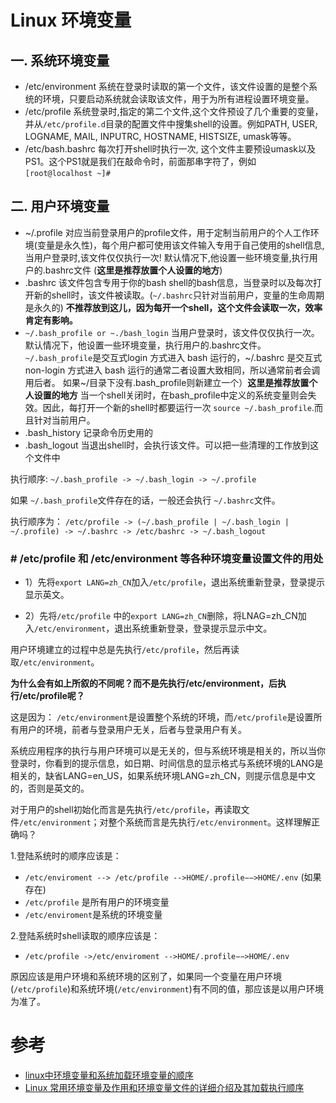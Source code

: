 Linux 环境变量
===

一. 系统环境变量
---
- /etc/environment 系统在登录时读取的第一个文件，该文件设置的是整个系统的环境，只要启动系统就会读取该文件，用于为所有进程设置环境变量。
- /etc/profile  系统登录时,指定的第二个文件,这个文件预设了几个重要的变量，并从`/etc/profile.d`目录的配置文件中搜集shell的设置。例如PATH, USER, LOGNAME, MAIL, INPUTRC, HOSTNAME, HISTSIZE, umask等等。
- /etc/bash.bashrc   每次打开shell时执行一次, 这个文件主要预设umask以及PS1。这个PS1就是我们在敲命令时，前面那串字符了，例如 `[root@localhost ~]#`


二. 用户环境变量
---
- ~/.profile 对应当前登录用户的profile文件，用于定制当前用户的个人工作环境(变量是永久性)，每个用户都可使用该文件输入专用于自己使用的shell信息,当用户登录时,该文件仅仅执行一次! 默认情况下,他设置一些环境变量,执行用户的.bashrc文件 (**这里是推荐放置个人设置的地方**)
- .bashrc 该文件包含专用于你的bash shell的bash信息，当登录时以及每次打开新的shell时，该文件被读取。(`~/.bashrc`只针对当前用户，变量的生命周期是永久的) **不推荐放到这儿，因为每开一个shell，这个文件会读取一次，效率肯定有影响。**
- `~/.bash_profile or ~./bash_login` 当用户登录时，该文件仅仅执行一次。默认情况下，他设置一些环境变量，执行用户的.bashrc文件。`~/.bash_profile`是交互式login 方式进入 bash 运行的，~/.bashrc 是交互式 non-login 方式进入 bash 运行的通常二者设置大致相同，所以通常前者会调用后者。 如果~/目录下没有.bash_profile则新建立一个）**这里是推荐放置个人设置的地方**  当一个shell关闭时，在bash_profile中定义的系统变量则会失效。因此，每打开一个新的shell时都要运行一次 `source ~/.bash_profile`.而且针对当前用户。
- .bash_history  记录命令历史用的
- .bash_logout 当退出shell时，会执行该文件。可以把一些清理的工作放到这个文件中 


执行顺序:  `~/.bash_profile -> ~/.bash_login -> ~/.profile`
 
如果 `~/.bash_profile`文件存在的话，一般还会执行 `~/.bashrc`文件。

执行顺序为： `/etc/profile -> (~/.bash_profile | ~/.bash_login | ~/.profile) -> ~/.bashrc -> /etc/bashrc -> ~/.bash_logout`


### # /etc/profile 和 /etc/environment 等各种环境变量设置文件的用处

- 1）先将`export LANG=zh_CN`加入`/etc/profile`，退出系统重新登录，登录提示显示英文。

- 2）先将`/etc/profile` 中的`export LANG=zh_CN`删除，将LNAG=zh_CN加入`/etc/environment`，退出系统重新登录，登录提示显示中文。

用户环境建立的过程中总是先执行`/etc/profile`，然后再读取`/etc/environment`。

**为什么会有如上所叙的不同呢？而不是先执行/etc/environment，后执行/etc/profile呢？**

这是因为： `/etc/environment`是设置整个系统的环境，而`/etc/profile`是设置所有用户的环境，前者与登录用户无关，后者与登录用户有关。

系统应用程序的执行与用户环境可以是无关的，但与系统环境是相关的，所以当你登录时，你看到的提示信息，如日期、时间信息的显示格式与系统环境的LANG是相关的，缺省LANG=en_US，如果系统环境LANG=zh_CN，则提示信息是中文的，否则是英文的。

对于用户的shell初始化而言是先执行`/etc/profile`，再读取文件`/etc/environment`；对整个系统而言是先执行`/etc/environment`。这样理解正确吗？

1.登陆系统时的顺序应该是：

- `/etc/enviroment --> /etc/profile -->HOME/.profile−−>HOME/.env` (如果存在)
- `/etc/profile` 是所有用户的环境变量
- `/etc/enviroment`是系统的环境变量

2.登陆系统时shell读取的顺序应该是：

- `/etc/profile ->/etc/enviroment -->HOME/.profile−−>HOME/.env`

原因应该是用户环境和系统环境的区别了，如果同一个变量在用户环境(`/etc/profile`)和系统环境(`/etc/environment`)有不同的值，那应该是以用户环境为准了。



参考
====
- [linux中环境变量和系统加载环境变量的顺序](https://www.cnblogs.com/tiandi/p/11317083.html)
- [Linux 常用环境变量及作用和环境变量文件的详细介绍及其加载执行顺序](https://blog.csdn.net/u010533843/article/details/54986646)
